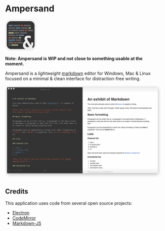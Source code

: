 # Ampersand

![ampersand logo](logo.png)

__Note: Ampersand is WIP and not close to something usable at the moment.__

Ampersand is a _lightweight_ [markdown](https://daringfireball.net/projects/markdown/) editor for Windows, Mac & Linux focused on a minimal & clean interface for distraction-free writing.

![ampersand screenshot](screenshot.png)

## Credits

This application uses code from several open source projects:

* [Electron](http://electron.atom.io/)
* [CodeMirror](http://codemirror.net/)
* [Markdown-JS](https://github.com/evilstreak/markdown-js)
    